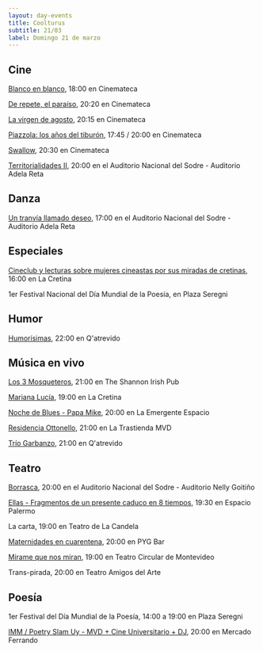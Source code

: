 ```yaml
---
layout: day-events
title: Coolturus
subtitle: 21/03
label: Domingo 21 de marzo
---
```


## Cine

[Blanco en blanco](https://cinemateca.org.uy/peliculas/965), 18:00 en Cinemateca

[De repete, el paraíso](https://cinemateca.org.uy/peliculas/994), 20:20 en Cinemateca

[La virgen de agosto](https://cinemateca.org.uy/peliculas/929), 20:15 en Cinemateca

[Piazzola: los años del tiburón](https://cinemateca.org.uy/peliculas/152), 17:45 / 20:00 en Cinemateca

[Swallow](https://cinemateca.org.uy/peliculas/991), 20:30 en Cinemateca

[Territorialidades II](https://sodre.gub.uy/#calendario), 20:00 en el Auditorio Nacional del Sodre - Auditorio Adela Reta

## Danza

[Un tranvía llamado deseo](https://sodre.gub.uy/#calendario), 17:00 en el Auditorio Nacional del Sodre - Auditorio Adela Reta

## Especiales

[Cineclub y lecturas sobre mujeres cineastas por sus miradas de cretinas](https://instagram.com/lacretinacasa?igshid=nrtucgnc6eso), 16:00 en La Cretina

1er Festival Nacional del Día Mundial de la Poesía, en Plaza Seregni

## Humor

[Humorísimas](https://instagram.com/qatrevido?igshid=8bj6dzn4g7aj), 22:00 en Q'atrevido

## Música en vivo

[Los 3 Mosqueteros](https://instagram.com/theshannonuy?igshid=yjdug4u5k9s0), 21:00 en The Shannon Irish Pub

[Mariana Lucía](https://instagram.com/lacretinacasa?igshid=nrtucgnc6eso), 19:00 en La Cretina

[Noche de Blues - Papa Mike](https://instagram.com/laemergenteuy?igshid=180ltec2vi9sf), 20:00 en La Emergente Espacio

[Residencia Ottonello](https://www.latrastienda.com.uy/), 21:00 en La Trastienda MVD

[Trío Garbanzo](https://instagram.com/qatrevido?igshid=8bj6dzn4g7aj), 21:00 en Q'atrevido

## Teatro

[Borrasca](https://instagram.com/borrasca.obrateatral?igshid=1thnw8w6hkovi), 20:00 en el Auditorio Nacional del Sodre - Auditorio Nelly Goitiño

[Ellas - Fragmentos de un presente caduco en 8 tiempos](https://instagram.com/salaespaciopalermo?igshid=1bmb3d8brkyad), 19:30 en Espacio Palermo

La carta, 19:00 en Teatro de La Candela

[Maternidades en cuarentena](https://instagram.com/pygbar?igshid=v0vxh7zot18p), 20:00 en PYG Bar

[Mirame que nos miran](http://www.teatrocircular.org.uy/mirame-que-nos-miran-estreno-octubre-2020/), 19:00 en Teatro Circular de Montevideo

Trans-pirada, 20:00 en Teatro Amigos del Arte

## Poesía

1er Festival del Día Mundial de la Poesía, 14:00 a 19:00 en Plaza Seregni

[IMM / Poetry Slam Uy - MVD + Cine Universitario + DJ](https://instagram.com/mercadoferrando?igshid=bc93k04dv84o), 20:00 en Mercado Ferrando
